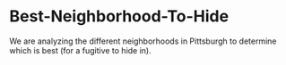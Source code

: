 # Best-Neighborhood-To-Hide
We are analyzing the different neighborhoods in Pittsburgh to determine which is best (for a fugitive to hide in).
